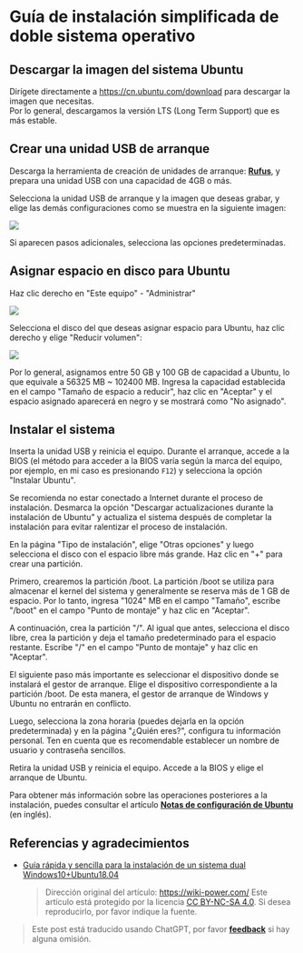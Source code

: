 # Guía de instalación simplificada de doble sistema operativo

## Descargar la imagen del sistema Ubuntu

Dirígete directamente a <https://cn.ubuntu.com/download> para descargar la imagen que necesitas.  
Por lo general, descargamos la versión LTS (Long Term Support) que es más estable.

## Crear una unidad USB de arranque

Descarga la herramienta de creación de unidades de arranque: [**Rufus**](http://rufus.ie/), y prepara una unidad USB con una capacidad de 4GB o más.

Selecciona la unidad USB de arranque y la imagen que deseas grabar, y elige las demás configuraciones como se muestra en la siguiente imagen:

![](https://media.wiki-power.com/img/20210323163003.png)

Si aparecen pasos adicionales, selecciona las opciones predeterminadas.

## Asignar espacio en disco para Ubuntu

Haz clic derecho en "Este equipo" - "Administrar"

![](https://media.wiki-power.com/img/20210323163446.png)

Selecciona el disco del que deseas asignar espacio para Ubuntu, haz clic derecho y elige "Reducir volumen":

![](https://media.wiki-power.com/img/20210323164043.png)

Por lo general, asignamos entre 50 GB y 100 GB de capacidad a Ubuntu, lo que equivale a 56325 MB ~ 102400 MB. Ingresa la capacidad establecida en el campo "Tamaño de espacio a reducir", haz clic en "Aceptar" y el espacio asignado aparecerá en negro y se mostrará como "No asignado".

## Instalar el sistema

Inserta la unidad USB y reinicia el equipo. Durante el arranque, accede a la BIOS (el método para acceder a la BIOS varía según la marca del equipo, por ejemplo, en mi caso es presionando `F12`) y selecciona la opción "Instalar Ubuntu".

Se recomienda no estar conectado a Internet durante el proceso de instalación. Desmarca la opción "Descargar actualizaciones durante la instalación de Ubuntu" y actualiza el sistema después de completar la instalación para evitar ralentizar el proceso de instalación.

En la página "Tipo de instalación", elige "Otras opciones" y luego selecciona el disco con el espacio libre más grande. Haz clic en "+" para crear una partición.

Primero, crearemos la partición /boot. La partición /boot se utiliza para almacenar el kernel del sistema y generalmente se reserva más de 1 GB de espacio. Por lo tanto, ingresa "1024" MB en el campo "Tamaño", escribe "/boot" en el campo "Punto de montaje" y haz clic en "Aceptar".

A continuación, crea la partición "/". Al igual que antes, selecciona el disco libre, crea la partición y deja el tamaño predeterminado para el espacio restante. Escribe "/" en el campo "Punto de montaje" y haz clic en "Aceptar".

El siguiente paso más importante es seleccionar el dispositivo donde se instalará el gestor de arranque. Elige el dispositivo correspondiente a la partición /boot. De esta manera, el gestor de arranque de Windows y Ubuntu no entrarán en conflicto.

Luego, selecciona la zona horaria (puedes dejarla en la opción predeterminada) y en la página "¿Quién eres?", configura tu información personal. Ten en cuenta que es recomendable establecer un nombre de usuario y contraseña sencillos.

Retira la unidad USB y reinicia el equipo. Accede a la BIOS y elige el arranque de Ubuntu.

Para obtener más información sobre las operaciones posteriores a la instalación, puedes consultar el artículo [**Notas de configuración de Ubuntu**](https://wiki-power.com/Ubuntu%E9%85%8D%E7%BD%AE%E7%AC%94%E8%AE%B0) (en inglés).

## Referencias y agradecimientos

- [Guía rápida y sencilla para la instalación de un sistema dual Windows10+Ubuntu18.04](https://regulus.cc/2019/10/05/Windows10+Ubuntu18.04%E5%8F%8C%E7%B3%BB%E7%BB%9F%E7%AE%80%E5%8D%95%E5%AE%89%E8%A3%85%E6%8C%87%E5%8C%97/)
  > Dirección original del artículo: <https://wiki-power.com/>
  > Este artículo está protegido por la licencia [CC BY-NC-SA 4.0](https://creativecommons.org/licenses/by/4.0/deed.zh). Si desea reproducirlo, por favor indique la fuente.

> Este post está traducido usando ChatGPT, por favor [**feedback**](https://github.com/linyuxuanlin/Wiki_MkDocs/issues/new) si hay alguna omisión.
